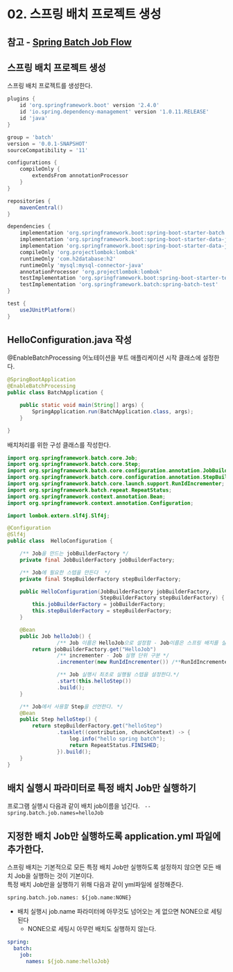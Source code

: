 # 02. 스프링 배치 프로젝트 생성

## 참고 - [Spring Batch Job Flow](https://jojoldu.tistory.com/328)

## 스프링 배치 프로젝트 생성
스프링 배치 프로젝트를 생성한다.

```gradle
plugins {
	id 'org.springframework.boot' version '2.4.0'
	id 'io.spring.dependency-management' version '1.0.11.RELEASE'
	id 'java'
}

group = 'batch'
version = '0.0.1-SNAPSHOT'
sourceCompatibility = '11'

configurations {
	compileOnly {
		extendsFrom annotationProcessor
	}
}

repositories {
	mavenCentral()
}

dependencies {
	implementation 'org.springframework.boot:spring-boot-starter-batch'
	implementation 'org.springframework.boot:spring-boot-starter-data-jdbc'
	implementation 'org.springframework.boot:spring-boot-starter-data-jpa'
	compileOnly 'org.projectlombok:lombok'
	runtimeOnly 'com.h2database:h2'
	runtimeOnly 'mysql:mysql-connector-java'
	annotationProcessor 'org.projectlombok:lombok'
	testImplementation 'org.springframework.boot:spring-boot-starter-test'
	testImplementation 'org.springframework.batch:spring-batch-test'
}

test {
	useJUnitPlatform()
}

```

## HelloConfiguration.java 작성

@EnableBatchProcessing 어노테이션을 부트 애플리케이션 시작 클래스에 설정한다.
```java
@SpringBootApplication
@EnableBatchProcessing
public class BatchApplication {

	public static void main(String[] args) {
		SpringApplication.run(BatchApplication.class, args);
	}

}
```

배치처리를 위한 구성 클래스를 작성한다.

```java
import org.springframework.batch.core.Job;
import org.springframework.batch.core.Step;
import org.springframework.batch.core.configuration.annotation.JobBuilderFactory;
import org.springframework.batch.core.configuration.annotation.StepBuilderFactory;
import org.springframework.batch.core.launch.support.RunIdIncrementer;
import org.springframework.batch.repeat.RepeatStatus;
import org.springframework.context.annotation.Bean;
import org.springframework.context.annotation.Configuration;

import lombok.extern.slf4j.Slf4j;

@Configuration
@Slf4j
public class  HelloConfiguration {

    /** Job을 만드는 jobBuilderFactory */
    private final JobBuilderFactory jobBuilderFactory;

    /** Job에 필요한 스텝을 만든다  */
    private final StepBuilderFactory stepBuilderFactory;

    public HelloConfiguration(JobBuilderFactory jobBuilderFactory,
                              StepBuilderFactory stepBuilderFactory) {
        this.jobBuilderFactory = jobBuilderFactory;
        this.stepBuilderFactory = stepBuilderFactory;
    }

    @Bean
    public Job helloJob() {
                /** Job 이름은 HelloJob으로 설정함 - Job이름은 스프링 배치를 실행시킬 수 있는 key이기도 함*/
        return jobBuilderFactory.get("HelloJob")
                /** incrementer - Job 실행 단위 구분 */
                .incrementer(new RunIdIncrementer()) /**RunIdIncrementer는 Job이 실행할때마다 파라미터 아이디를 자동으로 생성 */

                /** Job 실행시 최초로 실행될 스텝을 설정한다.*/
                .start(this.helloStep())
                .build();
    }

    /** Job에서 사용할 Step을 선언한다. */
    @Bean
    public Step helloStep() {
        return stepBuilderFactory.get("helloStep")
                .tasklet((contribution, chunckContext) -> {
                    log.info("hello spring batch");
                    return RepeatStatus.FINISHED;
                }).build();
    }
}

```

## 배치 실행시 파라미터로 특정 배치 Job만 실행하기

프로그램 실행시 다음과 같이 배치 job이름을 넘긴다.
` --spring.batch.job.names=helloJob` 

## 지정한 배치 Job만 실행하도록 application.yml 파일에 추가한다.

스프링 배치는 기본적으로 모든 특정 배치 Job만 실행하도록 설정하지 않으면 모든 배치 Job을 실행하는 것이 기본이다.  
특정 배치 Job만을 실행하기 위해 다음과 같이 yml파일에 설정해준다. 

`spring.batch.job.names: ${job.name:NONE}` 
- 배치 실행시 job.name 파라미터에 아무것도 넘어오는 게 없으면 NONE으로 세팅된다
  - NONE으로 세팅시 아무런 배치도 실행하지 않는다.

```yml
spring:
  batch:
    job:
      names: ${job.name:helloJob}
```

